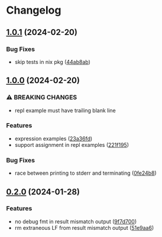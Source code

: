 # Changelog

## [1.0.1](https://github.com/mobusoperandi/eelco/compare/v1.0.0...v1.0.1) (2024-02-20)


### Bug Fixes

* skip tests in nix pkg ([44ab8ab](https://github.com/mobusoperandi/eelco/commit/44ab8abd675b1f3e1b5550f99a39b0aa74379f10))

## [1.0.0](https://github.com/mobusoperandi/eelco/compare/v0.2.0...v1.0.0) (2024-02-20)


### ⚠ BREAKING CHANGES

* repl example must have trailing blank line

### Features

* expression examples ([23a36fd](https://github.com/mobusoperandi/eelco/commit/23a36fd71059e15fd0f6526d8cc94a84b09468b2))
* support assignment in repl examples ([221f195](https://github.com/mobusoperandi/eelco/commit/221f195bad953d32966ff90431b81e503f06432f))


### Bug Fixes

* race between printing to stderr and terminating ([0fe24b8](https://github.com/mobusoperandi/eelco/commit/0fe24b8197bebbbb368db75a6fc4fb58b5f6f6c6))

## [0.2.0](https://github.com/mobusoperandi/eelco/compare/v0.1.0...v0.2.0) (2024-01-28)


### Features

* no debug fmt in result mismatch output ([9f7d700](https://github.com/mobusoperandi/eelco/commit/9f7d70018bf366e95d6c12dadba509ca507cfdfb))
* rm extraneous LF from result mismatch output ([51e9aa6](https://github.com/mobusoperandi/eelco/commit/51e9aa6296adf974d28e2bd6d14530d428d537bc))
